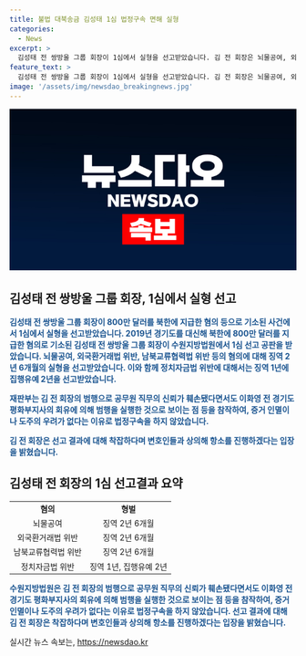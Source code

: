 ```yaml
---
title: 불법 대북송금 김성태 1심 법정구속 면해 실형
categories:
  - News
excerpt: >
  김성태 전 쌍방울 그룹 회장이 1심에서 실형을 선고받았습니다. 김 전 회장은 뇌물공여, 외국환거래법 위반 등의 혐의로 징역 2년 6개월의 실형을 선고받았으며, 정치자금법 위반으로는 징역 1년에 집행유예 2년을 선고받았습니다. 재판부는 법정구속은 하지 않았으며, 김 전 회장은 항소를 진행할 예정이라고 밝혔습니다.
feature_text: >
  김성태 전 쌍방울 그룹 회장이 1심에서 실형을 선고받았습니다. 김 전 회장은 뇌물공여, 외국환거래법 위반 등의 혐의로 징역 2년 6개월의 실형을 선고받았으며, 정치자금법 위반으로는 징역 1년에 집행유예 2년을 선고받았습니다. 재판부는 법정구속은 하지 않았으며, 김 전 회장은 항소를 진행할 예정이라고 밝혔습니다.
image: '/assets/img/newsdao_breakingnews.jpg'
---
```


<p><img src="/assets/img/newsdao_breakingnews.jpg" alt="pcversion 속보" /></p>

<h2 data-ke-size="size26">김성태 전 쌍방울 그룹 회장, 1심에서 실형 선고</h2>

<p data-ke-size="size16"><b><span style="color: #1a5490;">김성태 전 쌍방울 그룹 회장이 800만 달러를 북한에 지급한 혐의 등으로 기소된 사건에서 1심에서 실형을 선고받았습니다. 2019년 경기도를 대신해 북한에 800만 달러를 지급한 혐의로 기소된 김성태 전 쌍방울 그룹 회장이 수원지방법원에서 1심 선고 공판을 받았습니다. 뇌물공여, 외국환거래법 위반, 남북교류협력법 위반 등의 혐의에 대해 징역 2년 6개월의 실형을 선고받았습니다. 이와 함께 정치자금법 위반에 대해서는 징역 1년에 집행유예 2년을 선고받았습니다.</span></b></p>

<p data-ke-size="size16"><b><span style="color: #1a5490;">재판부는 김 전 회장의 범행으로 공무원 직무의 신뢰가 훼손됐다면서도 이화영 전 경기도 평화부지사의 회유에 의해 범행을 실행한 것으로 보이는 점 등을 참작하여, 증거 인멸이나 도주의 우려가 없다는 이유로 법정구속을 하지 않았습니다.</span></b></p>

<p data-ke-size="size16"><b><span style="color: #1a5490;">김 전 회장은 선고 결과에 대해 착잡하다며 변호인들과 상의해 항소를 진행하겠다는 입장을 밝혔습니다.</span></b></p>

<h2 data-ke-size="size26">김성태 전 회장의 1심 선고결과 요약</h2>

<table style="width: 100%;">
<tbody>
<tr>
<td style="text-align: center; height: 17px;"><b>혐의</b></td>
<td style="text-align: center; height: 17px;"><b>형벌</b></td>
</tr>
<tr>
<td style="text-align: center; height: 17px;">뇌물공여</td>
<td style="text-align: center; height: 17px;">징역 2년 6개월</td>
</tr>
<tr>
<td style="text-align: center; height: 17px;">외국환거래법 위반</td>
<td style="text-align: center; height: 17px;">징역 2년 6개월</td>
</tr>
<tr>
<td style="text-align: center; height: 17px;">남북교류협력법 위반</td>
<td style="text-align: center; height: 17px;">징역 2년 6개월</td>
</tr>
<tr>
<td style="text-align: center; height: 17px;">정치자금법 위반</td>
<td style="text-align: center; height: 17px;">징역 1년, 집행유예 2년</td>
</tr>
</tbody>
</table>

<p data-ke-size="size16"><b><span style="color: #1a5490;">수원지방법원은 김 전 회장의 범행으로 공무원 직무의 신뢰가 훼손됐다면서도 이화영 전 경기도 평화부지사의 회유에 의해 범행을 실행한 것으로 보이는 점 등을 참작하여, 증거 인멸이나 도주의 우려가 없다는 이유로 법정구속을 하지 않았습니다. 선고 결과에 대해 김 전 회장은 착잡하다며 변호인들과 상의해 항소를 진행하겠다는 입장을 밝혔습니다.</span></b></p>
실시간 뉴스 속보는, <a href="https://newsdao.kr" rel="dofollow">https://newsdao.kr</a>


